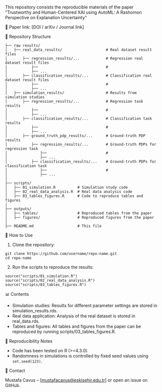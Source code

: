 This repository consists the reproducible materials of the paper "Trustworthy and Human-Centered XAI using AutoML: A Rashomon Perspective on Explanation Uncertainty"

📄 Paper link: [DOI / arXiv / Journal link]

📂 Repository Structure
```
├── raw results/
│   ├── real_data_results/                    # Real dataset result files
│       ├── regression_results/...            # Regression real dataset result files
│           ├──                               # 
│           ├── ...                        
│       ├── classification_results/...        # Classification real dataset result files
│           ├──                               # 
│           ├── ...                        
│   ├── simulation_results/                   # Results from simulation studies
│       ├── regression_results/...            # Regression task results
│           ├──                               # 
│           ├── ...                        
│       ├── classification_results/...        # Classification task results
│           ├──                               # 
│           ├── ...                        
│       ├── ground_truth_pdp_results/...      # Ground-truth PDP results
│           ├── regression_results/...        # Ground-truth PDPs for regression task
│               ├──                           # 
│               ├── ...                        
│           ├── classification_results/...    # Ground-truth PDPs for classification task
│               ├──                           # 
│               ├── ...                        
│
├── scripts/
│   ├── 01_simulation.R          # Simulation study code
│   ├── 02_real_data_analysis.R  # Real data analysis code
│   ├── 03_tables_figures.R      # Code to reproduce tables and figures
│
├── outputs/
│   ├── tables/                  # Reproduced tables from the paper
│   ├── figures/                 # Reproduced figures from the paper
│
├── README.md                    # This file
```

🚀 How to Use
1. Clone the repository:
```
git clone https://github.com/username/repo-name.git
cd repo-name
```

2. Run the scripts to reproduce the results:
```
source("scripts/01_simulation.R")
source("scripts/02_real_data_analysis.R")
source("scripts/03_tables_figures.R")
```

📊 Contents
* Simulation studies: Results for different parameter settings are stored in simulation_results.rds.
* Real data application: Analysis of the real dataset is stored in real_data.rds.
* Tables and figures: All tables and figures from the paper can be reproduced by running scripts/03_tables_figures.R.

🔎 Reproducibility Notes
* Code has been tested on R (>=4.3.0).
* Randomness in simulations is controlled by fixed seed values using `set.seed(123)`.

📨 Contact

Mustafa Cavus – [mustafacavus@eskisehir.edu.tr] or open an issue on GitHub.

